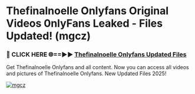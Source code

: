 # Thefinalnoelle Onlyfans Original Videos 0nlyFans Leaked - Files Updated! (mgcz)

<h3>🔴 CLICK HERE 🌐==►► <a href="https://tinyurl.com/2m67pmp6" rel="nofollow">Thefinalnoelle Onlyfans Updated Files</a></h3>

Get Thefinalnoelle Onlyfans and all content. Now you can access all videos and pictures of Thefinalnoelle Onlyfans. New Updated Files 2025!

[![mgcz](https://i.imgur.com/H4QAA4z.gif)](https://tinyurl.com/2m67pmp6)